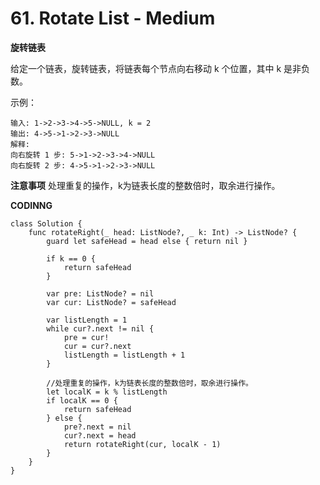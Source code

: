 # 61. Rotate List - Medium
**旋转链表**

给定一个链表，旋转链表，将链表每个节点向右移动 k 个位置，其中 k 是非负数。

示例：

```
输入: 1->2->3->4->5->NULL, k = 2
输出: 4->5->1->2->3->NULL
解释:
向右旋转 1 步: 5->1->2->3->4->NULL
向右旋转 2 步: 4->5->1->2->3->NULL
```
**注意事项**
处理重复的操作，k为链表长度的整数倍时，取余进行操作。

**CODINNG**
```
class Solution {
    func rotateRight(_ head: ListNode?, _ k: Int) -> ListNode? {
        guard let safeHead = head else { return nil }

        if k == 0 {
            return safeHead
        }

        var pre: ListNode? = nil
        var cur: ListNode? = safeHead

        var listLength = 1
        while cur?.next != nil {
            pre = cur!
            cur = cur?.next
            listLength = listLength + 1
        }

        //处理重复的操作，k为链表长度的整数倍时，取余进行操作。
        let localK = k % listLength
        if localK == 0 {
            return safeHead
        } else {
            pre?.next = nil
            cur?.next = head
            return rotateRight(cur, localK - 1)
        }
    }
}
```
